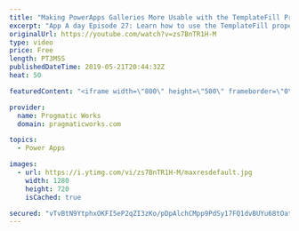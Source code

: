 ```yaml
---
title: "Making PowerApps Galleries More Usable with the TemplateFill Property"
excerpt: "App A day Episode 27: Learn how to use the TemplateFill property to make your PowerApps galleries more usable.  For more PowerApps training, visit http://www.pragmaticworkstraining.com  Or we're passionate about building apps for you: http://www.powerplatformpros.com"
originalUrl: https://youtube.com/watch?v=zs7BnTR1H-M
type: video
price: Free
length: PT3M5S
publishedDateTime: 2019-05-21T20:44:32Z
heat: 50

featuredContent: "<iframe width=\"800\" height=\"500\" frameborder=\"0\" src=\"https://www.youtube.com/embed/zs7BnTR1H-M\" allow=\"accelerometer; autoplay; encrypted-media; gyroscope; picture-in-picture\" allowfullscreen></iframe>"

provider:
  name: Progmatic Works
  domain: pragmaticworks.com

topics:
  - Power Apps

images:
  - url: https://i.ytimg.com/vi/zs7BnTR1H-M/maxresdefault.jpg
    width: 1280
    height: 720
    isCached: true

secured: "vTvBtN9YtphxOKFI5eP2qZI3zKo/pDpAlchCMpp9PdSy17FQ1dvBUYu68tOatt7pIjOWfpk/n2EM+6O9EKNXkpAcnSvQgi4LnLdKkcAhLA7jo0+C41Lj4sUoGfMIf481b3mH+xZaYn3djsrppCRwhHZgXLlw+FQWHIGzYG51Cz5bcSEyZUhT9loJpaDBf0br7qdSriHSBQcA+dTg+LEgxjpq2DpxqS3PzXW9P1RwNuJo8E4ukc30JYIQeyiEWUNKhCJh8FY5TSm7lBdsHSggHe+hXdCFu7PSAKaiFk/PNKXA/6GHJhBpRQ78RcjsaODpXUDYofeoQTOcOGytO5ZMikN+cIG/as1EJqaaAWB21JmES1pQwpayT0ze2bxxjXV0AJNbPk2jRgcAn63NdNlBB0nQpd+JKz/AcHnVo9HXS0c=;+S8v8dGqJnX3qxeuagQ5YA=="
---
```


